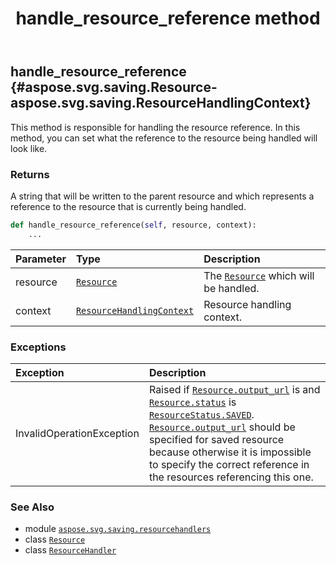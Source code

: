 ﻿---
title: handle_resource_reference method
second_title: Aspose.SVG for Python via .NET API References
description: 
type: docs
weight: 30
url: /python-net/aspose.svg.saving.resourcehandlers/resourcehandler/handle_resource_reference/
is_root: false
---

## handle_resource_reference {#aspose.svg.saving.Resource-aspose.svg.saving.ResourceHandlingContext}

This method is responsible for handling the resource reference. In this method, you can set what the reference to the resource being handled will look like.


### Returns 


A string that will be written to the parent resource and which represents a reference to the resource that is currently being handled.


```python
def handle_resource_reference(self, resource, context):
    ...
```


| Parameter | Type | Description |
| :- | :- | :- |
| resource | [`Resource`](/svg/python-net/aspose.svg.saving/resource) | The [`Resource`](/svg/python-net/aspose.svg.saving/resource) which will be handled. |
| context | [`ResourceHandlingContext`](/svg/python-net/aspose.svg.saving/resourcehandlingcontext) | Resource handling context. |
### Exceptions
| Exception | Description |
| :- | :- |
| InvalidOperationException | Raised if [`Resource.output_url`](/svg/python-net/aspose.svg.saving/resource#output_url) is  and [`Resource.status`](/svg/python-net/aspose.svg.saving/resource#status) is [`ResourceStatus.SAVED`](/svg/python-net/aspose.svg.saving/resourcestatus#SAVED). [`Resource.output_url`](/svg/python-net/aspose.svg.saving/resource#output_url) should be specified for saved resource because otherwise it is impossible to specify the correct reference in the resources referencing this one. |





### See Also
* module [`aspose.svg.saving.resourcehandlers`](../../)
* class [`Resource`](/svg/python-net/aspose.svg.saving/resource)
* class [`ResourceHandler`](/svg/python-net/aspose.svg.saving.resourcehandlers/resourcehandler)
